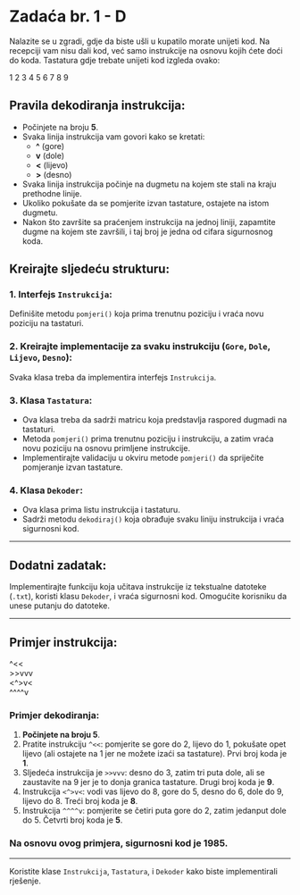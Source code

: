# Zadaća br. 1 - D

Nalazite se u zgradi, gdje da biste ušli u kupatilo morate unijeti kod. Na recepciji vam nisu dali kod, već samo instrukcije na osnovu kojih ćete doći do koda. Tastatura gdje trebate unijeti kod izgleda ovako:

1 2 3
4 5 6
7 8 9


## Pravila dekodiranja instrukcija:
- Počinjete na broju **5**.
- Svaka linija instrukcija vam govori kako se kretati:
  - **^** (gore)
  - **v** (dole)
  - **<** (lijevo)
  - **>** (desno)
- Svaka linija instrukcija počinje na dugmetu na kojem ste stali na kraju prethodne linije.
- Ukoliko pokušate da se pomjerite izvan tastature, ostajete na istom dugmetu.
- Nakon što završite sa praćenjem instrukcija na jednoj liniji, zapamtite dugme na kojem ste završili, i taj broj je jedna od cifara sigurnosnog koda.

## Kreirajte sljedeću strukturu:

### 1. **Interfejs `Instrukcija`**:
Definišite metodu `pomjeri()` koja prima trenutnu poziciju i vraća novu poziciju na tastaturi.

### 2. **Kreirajte implementacije za svaku instrukciju** (`Gore`, `Dole`, `Lijevo`, `Desno`):
Svaka klasa treba da implementira interfejs `Instrukcija`.

### 3. **Klasa `Tastatura`**:
- Ova klasa treba da sadrži matricu koja predstavlja raspored dugmadi na tastaturi.
- Metoda `pomjeri()` prima trenutnu poziciju i instrukciju, a zatim vraća novu poziciju na osnovu primljene instrukcije.
- Implementirajte validaciju u okviru metode `pomjeri()` da spriječite pomjeranje izvan tastature.

### 4. **Klasa `Dekoder`**:
- Ova klasa prima listu instrukcija i tastaturu.
- Sadrži metodu `dekodiraj()` koja obrađuje svaku liniju instrukcija i vraća sigurnosni kod.

---

## Dodatni zadatak:
Implementirajte funkciju koja učitava instrukcije iz tekstualne datoteke (`.txt`), koristi klasu `Dekoder`, i vraća sigurnosni kod. Omogućite korisniku da unese putanju do datoteke.

---

## Primjer instrukcija:

\^<<<br>
\>\>vvv<br>
\<\^\>v\<<br>
\^\^\^^v<br>


### Primjer dekodiranja:

1. **Počinjete na broju 5**.
2. Pratite instrukciju `^<<`: pomjerite se gore do 2, lijevo do 1, pokušate opet lijevo (ali ostajete na 1 jer ne možete izaći sa tastature). Prvi broj koda je **1**.
3. Sljedeća instrukcija je `>>vvv`: desno do 3, zatim tri puta dole, ali se zaustavite na 9 jer je to donja granica tastature. Drugi broj koda je **9**.
4. Instrukcija `<^>v<`: vodi vas lijevo do 8, gore do 5, desno do 6, dole do 9, lijevo do 8. Treći broj koda je **8**.
5. Instrukcija `^^^^v`: pomjerite se četiri puta gore do 2, zatim jedanput dole do 5. Četvrti broj koda je **5**.

### Na osnovu ovog primjera, sigurnosni kod je **1985**.

---

Koristite klase `Instrukcija`, `Tastatura`, i `Dekoder` kako biste implementirali rješenje.
